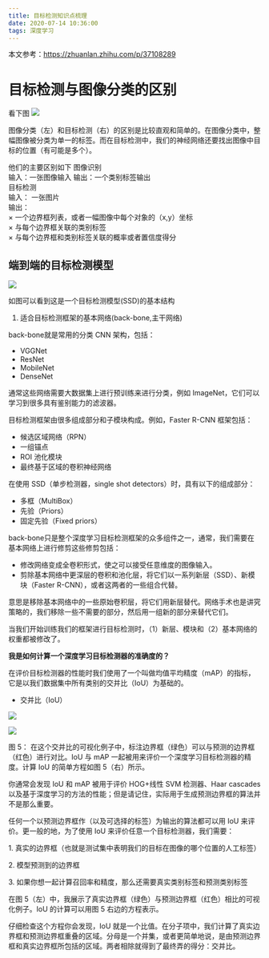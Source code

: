 ```yaml
---
title: 目标检测知识点梳理
date: 2020-07-14 10:36:00
tags: 深度学习
---
```

本文参考：https://zhuanlan.zhihu.com/p/37108289
# 目标检测与图像分类的区别
看下图
![](https://pic3.zhimg.com/v2-a3635b4f7ec6d00d44ee01f06c3cba36_r.jpg)

图像分类（左）和目标检测（右）的区别是比较直观和简单的。在图像分类中，整幅图像被分类为单一的标签。而在目标检测中，我们的神经网络还要找出图像中目标的位置（有可能是多个）。

他们的主要区别如下
图像识别  
    输入：一张图像输入
    输出：一个类别标签输出  
目标检测  
    输入： 一张图片    
    输出：  
       × 一个边界框列表，或者一幅图像中每个对象的（x,y）坐标   
        × 与每个边界框关联的类别标签  
        × 与每个边界框和类别标签关联的概率或者置信度得分  

<!-- more -->

## 端到端的目标检测模型

![](https://pic3.zhimg.com/80/v2-6e03c8c9e2bff243c3041718e8c9933d_720w.jpg)

如图可以看到这是一个目标检测模型(SSD)的基本结构
1. 适合目标检测框架的基本网络(back-bone,主干网络)

back-bone就是常用的分类 CNN 架构，包括：
*   VGGNet
*   ResNet
*   MobileNet
*   DenseNet

通常这些网络需要大数据集上进行预训练来进行分类，例如 ImageNet，它们可以学习到很多具有鉴别能力的滤波器。

目标检测框架由很多组成部分和子模块构成。例如，Faster R\-CNN 框架包括：

*   候选区域网络（RPN）
*   一组锚点
*   ROI 池化模块
*   最终基于区域的卷积神经网络

在使用 SSD（单步检测器，single shot detectors）时，具有以下的组成部分：

*   多框（MultiBox）
*   先验（Priors）
*   固定先验（Fixed priors）


back\-bone只是整个深度学习目标检测框架的众多组件之一，通常，我们需要在基本网络上进行修剪这些修剪包括：

*   修改网络变成全卷积形式，使之可以接受任意维度的图像输入。
*   剪除基本网络中更深层的卷积和池化层，将它们以一系列新层（SSD）、新模块（Faster R\-CNN），或者这两者的一些组合代替。

意思是移除基本网络中的一些原始卷积层，将它们用新层替代。网络手术也是讲究策略的，我们移除一些不需要的部分，然后用一组新的部分来替代它们。

当我们开始训练我们的框架进行目标检测时，（1）新层、模块和（2）基本网络的权重都被修改了。


**我是如何计算一个深度学习目标检测器的准确度的？**

在评价目标检测器的性能时我们使用了一个叫做均值平均精度（mAP）的指标，它是以我们数据集中所有类别的交并比（IoU）为基础的。

*   交并比（IoU）

![](https://pic2.zhimg.com/v2-f33f2c50c80f0970257b8191a426ec63_b.jpg)

![](https://pic2.zhimg.com/80/v2-f33f2c50c80f0970257b8191a426ec63_720w.jpg)

图 5： 在这个交并比的可视化例子中，标注边界框（绿色）可以与预测的边界框（红色）进行对比。IoU 与 mAP 一起被用来评价一个深度学习目标检测器的精度。计算 IoU 的简单方程如图 5（右）所示。

你通常会发现 IoU 和 mAP 被用于评价 HOG+线性 SVM 检测器、Haar cascades 以及基于深度学习的方法的性能；但是请记住，实际用于生成预测边界框的算法并不是那么重要。

任何一个以预测边界框作（以及可选择的标签）为输出的算法都可以用 IoU 来评价。更一般的地，为了使用 IoU 来评价任意一个目标检测器，我们需要：

1\. 真实的边界框（也就是测试集中表明我们的目标在图像的哪个位置的人工标签）

2\. 模型预测到的边界框

3\. 如果你想一起计算召回率和精度，那么还需要真实类别标签和预测类别标签

在图 5（左）中，我展示了真实边界框（绿色）与预测边界框（红色）相比的可视化例子。IoU 的计算可以用图 5 右边的方程表示。

仔细检查这个方程你会发现，IoU 就是一个比值。在分子项中，我们计算了真实边界框和预测边界框重叠的区域。分母是一个并集，或者更简单地说，是由预测边界框和真实边界框所包括的区域。两者相除就得到了最终弄的得分：交并比。

